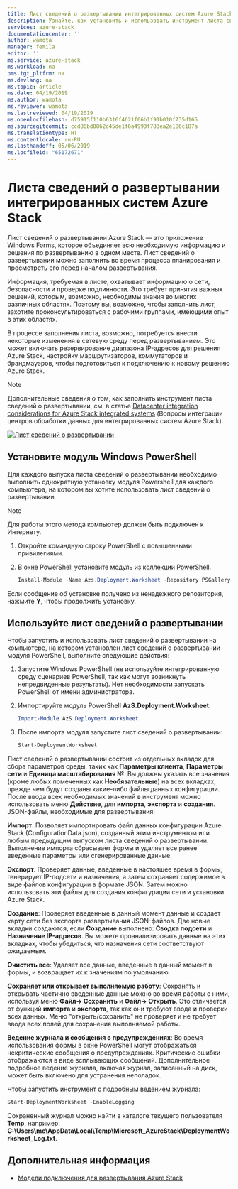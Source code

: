 ```yaml
---
title: Лист сведений о развертывании интегрированных систем Azure Stack | Документация Майкрософт
description: Узнайте, как установить и использовать инструмент листа сведений о развертывании для развертывания Azure Stack.
services: azure-stack
documentationcenter: ''
author: wamota
manager: femila
editor: ''
ms.service: azure-stack
ms.workload: na
pms.tgt_pltfrm: na
ms.devlang: na
ms.topic: article
ms.date: 04/19/2019
ms.author: wamota
ms.reviewer: wamota
ms.lastreviewed: 04/19/2019
ms.openlocfilehash: d75915f110b6316f4621f66b1f91b010f735d165
ms.sourcegitcommit: ccd86bd0862c45de1f6a4993f783ea2e186c187a
ms.translationtype: HT
ms.contentlocale: ru-RU
ms.lasthandoff: 05/06/2019
ms.locfileid: "65172671"
---
```

# <a name="deployment-worksheet-for-azure-stack-integrated-systems"></a>Листа сведений о развертывании интегрированных систем Azure Stack

Лист сведений о развертывании Azure Stack — это приложение Windows Forms, которое объединяет всю необходимую информацию и решения по развертыванию в одном месте. Лист сведений о развертывании можно заполнить во время процесса планирования и просмотреть его перед началом развертывания.

Информация, требуемая в листе, охватывает информацию о сети, безопасности и проверке подлинности. Это требует принятия важных решений, которым, возможно, необходимы знания во многих различных областях. Поэтому вы, возможно, чтобы заполнить лист, захотите проконсультироваться с рабочими группами, имеющими опыт в этих областях.

В процессе заполнения листа, возможно, потребуется внести некоторые изменения в сетевую среду перед развертыванием. Это может включать резервирование диапазона IP-адресов для решения Azure Stack, настройку маршрутизаторов, коммутаторов и брандмауэров, чтобы подготовиться к подключению к новому решению Azure Stack.

> [!NOTE]
> Дополнительные сведения о том, как заполнить инструмент листа сведений о развертывании, см. в статье [Datacenter integration considerations for Azure Stack integrated systems](azure-stack-datacenter-integration.md) (Вопросы интеграции центров обработки данных для интегрированных систем Azure Stack).

[![Лист сведений о развертывании](media/azure-stack-deployment-worksheet/depworksheet.png "Лист сведений о развертывании")](media/azure-stack-deployment-worksheet/depworksheet.png)

## <a name="installing-the-windows-powershell-module"></a>Установите модуль Windows PowerShell

Для каждого выпуска листа сведений о развертывании необходимо выполнить однократную установку модуля Powershell для каждого компьютера, на котором вы хотите использовать лист сведений о развертывании.

> [!NOTE]  
> Для работы этого метода компьютер должен быть подключен к Интернету.

1. Откройте командную строку PowerShell с повышенными привилегиями.

2. В окне PowerShell установите модуль [из коллекции PowerShell](https://www.powershellgallery.com/packages/Azs.Deployment.Worksheet/).

   ```PowerShell
   Install-Module -Name Azs.Deployment.Worksheet -Repository PSGallery
   ```

Если сообщение об установке получено из ненадежного репозитория, нажмите **Y**, чтобы продолжить установку.

## <a name="use-the-deployment-worksheet-tool"></a>Используйте лист сведений о развертывании

Чтобы запустить и использовать лист сведений о развертывании на компьютере, на котором установлен лист сведений о развертывании модуля PowerShell, выполните следующие действия:

1. Запустите Windows PowerShell (не используйте интегрированную среду сценариев PowerShell, так как могут возникнуть непредвиденные результаты). Нет необходимости запускать PowerShell от имени администратора.

2. Импортируйте модуль PowerShell **AzS.Deployment.Worksheet**:

   ```PowerShell
   Import-Module AzS.Deployment.Worksheet
   ```

3. После импорта модуля запустите лист сведений о развертывании:

   ```PowerShell
   Start-DeploymentWorksheet
   ```

Лист сведений о развертывании состоит из отдельных вкладок для сбора параметров среды, таких как **Параметры клиента**, **Параметры сети** и **Единица масштабирования №**. Вы должны указать все значения (кроме любых помеченных как **Необязательные**) на всех вкладках, прежде чем будут созданы какие-либо файлы данных конфигурации. После ввода всех необходимых значений в инструмент можно использовать меню **Действие**, для **импорта**, **экспорта** и **создания**. JSON-файлы, необходимые для развертывания:

**Импорт**. Позволяет импортировать файл данных конфигурации Azure Stack (ConfigurationData.json), созданный этим инструментом или любым предыдущим выпуском листа сведений о развертывании. Выполнение импорта сбрасывает формы и удаляет все ранее введенные параметры или сгенерированные данные.

**Экспорт**. Проверяет данные, введенные в настоящее время в формы, генерирует IP-подсети и назначения, а затем сохраняет содержимое в виде файлов конфигурации в формате JSON. Затем можно использовать эти файлы для создания конфигурации сети и установки Azure Stack.

**Создание**: Проверяет введенные в данный момент данные и создает карту сети без экспорта развертывания JSON-файлов. Две новые вкладки создаются, если **Создание** выполнено: **Сводка подсети** и **Назначение IP-адресов**. Вы можете проанализировать данные на этих вкладках, чтобы убедиться, что назначения сети соответствуют ожидаемым.

**Очистить все**: Удаляет все данные, введенные в данный момент в формы, и возвращает их к значениям по умолчанию.

**Сохраняет или открывает выполняемую работу**: Сохранять и открывать частично введенные данные можно во время работы с ними, используя меню **Файл-> Сохранить** и **Файл-> Открыть**. Это отличается от функций **импорта** и **экспорта**, так как они требуют ввода и проверки всех данных. Меню "открыть/сохранить" не проверяет и не требует ввода всех полей для сохранения выполняемой работы.

**Ведение журнала и сообщения о предупреждениях**: Во время использования формы в окне PowerShell могут отображаться некритические сообщения о предупреждениях. Критические ошибки отображаются в виде всплывающих сообщений. Дополнительное подробное ведение журнала, включая журнал, записанный на диск, может быть включено для устранения неполадок.

Чтобы запустить инструмент с подробным ведением журнала:

   ```PowerShell
   Start-DeploymentWorksheet -EnableLogging
   ```

Сохраненный журнал можно найти в каталоге текущего пользователя **Temp**, например: **C:\Users\me\AppData\Local\Temp\Microsoft_AzureStack\DeploymentWorksheet_Log.txt**.

## <a name="next-steps"></a>Дополнительная информация

* [Модели подключения для развертывания Azure Stack](azure-stack-connection-models.md)
